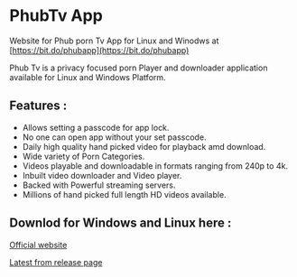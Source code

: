 # PhubTv App
Website for Phub porn Tv App for Linux and Winodws at [https://bit.do/phubapp](https://bit.do/phubapp)

Phub Tv is a privacy focused porn Player and downloader application available for Linux and Windows Platform.

## Features :

* Allows setting a passcode for app lock.
* No one can open app without your set passcode.
* Daily high quality hand picked video for playback amd download.
* Wide variety of Porn Categories.
* Videos playable and downloadable in formats ranging from 240p to 4k.
* Inbuilt video downloader and Video player.
* Backed with Powerful streaming servers.
* Millions of hand picked full length HD videos available.

## Downlod for Windows and Linux here :

[Official website](https://bit.do/phubapp)

[Latest from release page](https://github.com/keshavbhatt/phub/releases/latest)
